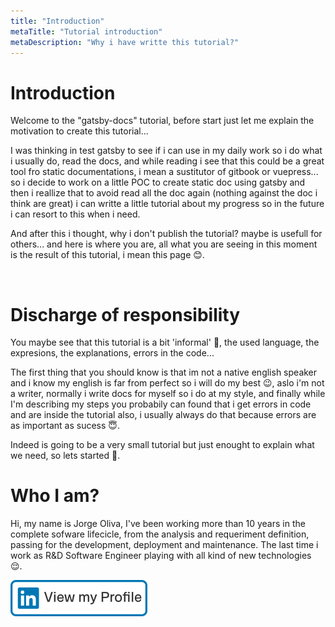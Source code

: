 ```yaml
---
title: "Introduction"
metaTitle: "Tutorial introduction"
metaDescription: "Why i have writte this tutorial?"
---
```


# Introduction

Welcome to the "gatsby-docs" tutorial, before start just let me explain the motivation to create this tutorial...

I was thinking in test gatsby to see if i can use in my daily work so i do what i usually do, read the docs, and while reading i see that this could be a great tool fro static documentations, i mean a sustitutor of gitbook or vuepress... so i decide to work on a little POC to create static doc using gatsby and then i reallize that to avoid read all the doc again (nothing against the doc i think are great) i can writte a little tutorial about my progress so in the future i can resort to this when i need.

And after this i thought, why i don't publish the tutorial? maybe is usefull for others... and here is where you are, all what you are seeing in this moment is the result of this tutorial, i mean this page 😊.

<br/>

# Discharge of responsibility

You maybe see that this tutorial is a bit 'informal' 👻, the used language, the expresions, the explanations, errors in the code... 

The first thing that you should know is that im not a native english speaker and i know my english is far from perfect so i will do my best 😉, aslo i'm not a writer, normally i write docs for myself so i do at my style, and finally while I'm describing my steps you probabily can found that i get errors in code and are inside the tutorial also, i usually always do that because errors are as important as sucess 😇.

Indeed is going to be a very small tutorial but just enought to explain what we need, so lets started 🏁.

# Who I am?

Hi, my name is Jorge Oliva, I've been working more than 10 years in the complete sofware lifecicle, from the analysis and requeriment definition, passing for the development, deployment and maintenance. The last time i work as R&D Software Engineer playing with all kind of new technologies 😌.

[![view-profile](doc-img/linkedin-btn.png)](https://www.linkedin.com/in/jorge-oliva-29291325/)



